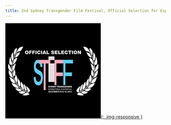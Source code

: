 ```yaml
---
title: 2nd Sydney Transgender Film Festival, Official Selection for Espiazioni!
---
```


[![STIFF](assets/img/stiff.jpg){: .img-responsive }](http://cinewest.org/welcome/wp-content/uploads/2014/11/STIFF-2014-Catalogue.pdf)
